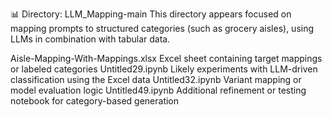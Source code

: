 📊 Directory: LLM_Mapping-main
This directory appears focused on mapping prompts to structured categories (such as grocery aisles), using LLMs in combination with tabular data.


Aisle-Mapping-With-Mappings.xlsx	Excel sheet containing target mappings or labeled categories
Untitled29.ipynb	Likely experiments with LLM-driven classification using the Excel data
Untitled32.ipynb	Variant mapping or model evaluation logic
Untitled49.ipynb	Additional refinement or testing notebook for category-based generation
